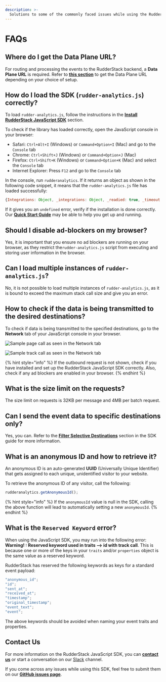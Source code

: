 ```yaml
---
description: >-
  Solutions to some of the commonly faced issues while using the RudderStack JavaScript SDK.
---
```


# FAQs

## Where do I get the Data Plane URL?

For routing and processing the events to the RudderStack backend, a **Data Plane URL** is required. Refer to [**this section**](https://docs.rudderstack.com/get-started/installing-and-setting-up-rudderstack#what-is-a-data-plane-url-where-do-i-get-it) to get the Data Plane URL depending on your choice of setup.

## How do I load the SDK (`rudder-analytics.js`) correctly?

To load `rudder-analytics.js`, follow the instructions in the [**Install RudderStack JavaScript SDK**](https://docs.rudderstack.com/stream-sources/rudderstack-sdk-integration-guides/rudderstack-javascript-sdk/quick-start-guide) section.

To check if the library has loaded correctly, open the JavaScript console in your browser:

- Safari: `Ctrl+Alt+I` \(Windows\) or `Command+Option+I` \(Mac\) and go to the `Console` tab
- Chrome: `Ctrl+Shift+J` \(Windows\) or `Command+Option+J` \(Mac\)
- Firefox: `Ctrl+Shift+K` \(Windows\) or `Command+Option+K` \(Mac\) and select the `Console` tab
- Internet Explorer: Press `F12` and go to the `Console` tab

In the console, run `rudderanalytics`. If it returns an object as shown in the following code snippet, it means that the `rudder-analytics.js` file has loaded successfully:

```javascript
{Integrations: Object, _integrations: Object, _readied: true, _timeout: 300, _user: n_}
```

If it gives you an `undefined` error, verify if the installation is done correctly. Our [**Quick Start Guide**](https://docs.rudderstack.com/stream-sources/rudderstack-sdk-integration-guides/rudderstack-javascript-sdk/quick-start-guide) may be able to help you get up and running.

## Should I disable ad-blockers on my browser?

Yes, it is important that you ensure no ad blockers are running on your browser, as they restrict the`rudder-analytics.js` script from executing and storing user information in the browser.

## Can I load multiple instances of `rudder-analytics.js`?

No, it is not possible to load multiple instances of `rudder-analytics.js`, as it is bound to exceed the maximum stack call size and give you an error.

## How to check if the data is being transmitted to the desired destinations?

To check if data is being transmitted to the specified destinations, go to the **Network** tab of your JavaScript console in your browser.

![Sample page call as seen in the Network tab](https://lh5.googleusercontent.com/h53eypqI3lWd_2wqzVnP_9KVXl8vHdJ39PP2b2oPLbUpEw5xMioO8wKhvDJHYnoMQLWQkQyMx-GDxzhxtTtgWECDFa0cLP85Mzd80relg6xkptwHoDJPiAixpH3XblrNosGJd4M3)

![Sample track call as seen in the Network tab](https://lh5.googleusercontent.com/0Mw5GDmeE0C8pugsTHXn4Ss6bmF05UseoSAsi2z2S1QIhw6rBGlBROUVICHZxef3KNUOvt9o6uNE-czGxRU09huZV2SF6J24S_nLTywyKKPRsNjCCD9hAyGX3BzChcF3RbchKYQf)

{% hint style="info" %}
If the outbound request is not shown, check if you have installed and set up the RudderStack JavaScript SDK correctly. Also, check if any ad blockers are enabled in your browser.
{% endhint %}

## What is the size limit on the requests?

The size limit on requests is 32KB per message and 4MB per batch request.

## Can I send the event data to specific destinations only?

Yes, you can. Refer to the [**Filter Selective Destinations**](https://docs.rudderstack.com/stream-sources/rudderstack-sdk-integration-guides/rudderstack-javascript-sdk#filter-selective-destinations) section in the SDK guide for more information.

## What is an anonymous ID and how to retrieve it?

An anonymous ID is an auto-generated **UUID** \(Universally Unique Identifier\) that gets assigned to each unique, unidentified visitor to your website.

To retrieve the anonymous ID of any visitor, call the following:

```javascript
rudderanalytics.getAnonymousId();
```

{% hint style="info" %}
If the `anonymousId` value is null in the SDK, calling the above function will lead to automatically setting a new `anonymousId`.
{% endhint %}

## What is the `Reserved Keyword` error?

When using the JavaScript SDK, you may run into the following error: **Warning! : Reserved keyword used in traits --> id with track call**. This is because one or more of the keys in your `traits` and/or `properties` object is the same value as a reserved keyword.

RudderStack has reserved the following keywords as keys for a standard event payload:

```javascript
"anonymous_id";
"id";
"sent_at";
"received_at";
"timestamp";
"original_timestamp";
"event_text";
"event";
```

The above keywords should be avoided when naming your event traits and properties.


## Contact Us

For more information on the RudderStack JavaScript SDK, you can [**contact us**](mailto:%20docs@rudderstack.com) or start a conversation on our [Slack](https://resources.rudderstack.com/join-rudderstack-slack) channel.

If you come across any issues while using this SDK, feel free to submit them on our [**GitHub issues page**](https://github.com/rudderlabs/rudder-sdk-js/issues).
